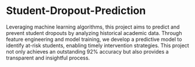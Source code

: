 # Student-Dropout-Prediction
Leveraging machine learning algorithms, this project aims to predict and prevent student dropouts by analyzing historical academic data. Through feature engineering and model training, we develop a predictive model to identify at-risk students, enabling timely intervention strategies. This project not only achieves an outstanding 92% accuracy but also provides a transparent and insightful process.
